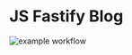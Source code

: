 # JS Fastify Blog
![example workflow](https://github.com/github/factify-ci/actions/workflows/workflow.yml/badge.svg)